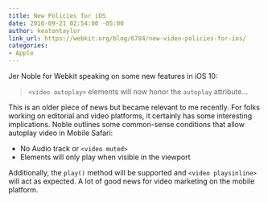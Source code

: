 ```yaml
---
title: New Policies for iOS
date: 2016-09-21 02:54:00 -05:00
author: keatontaylor
link_url: https://webkit.org/blog/6784/new-video-policies-for-ios/
categories:
- Apple
---
```


Jer Noble for Webkit speaking on some new features in iOS 10:

> `<video autoplay>` elements will now honor the `autoplay` attribute...

This is an older piece of news but became relevant to me recently. For folks working on editorial and video platforms, it certainly has some interesting implications. Noble outlines some common-sense conditions that allow autoplay video in Mobile Safari:

* No Audio track or `<video muted>`
* Elements will only play when visible in the viewport

Additionally, the `play()` method will be supported and `<video playsinline>` will act as expected. A lot of good news for video marketing on the mobile platform.
